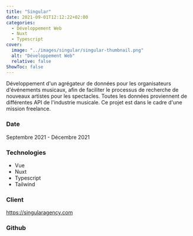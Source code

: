 ```yaml
---
title: "Singular"
date: 2021-09-01T12:12:22+02:00
categories:
  - Développement Web
  - Nuxt
  - Typescript
cover:
  image: "../images/singular/singular-thumbnail.png"
  alt: "Développement Web"
  relative: false
ShowToc: false
---
```


Développement d'un agrégateur de données pour les organisateurs d'événements musicaux, afin de faciliter le processus de recherche de nouveaux artistes pour les spectacles. Toutes les données proviennent de différentes API de l'industrie musicale. Ce projet est dans le cadre d'une mission freelance.

### Date

Septembre 2021 - Décembre 2021

### Technologies

- Vue
- Nuxt
- Typescript
- Tailwind

### Client

https://singularagency.com

### Github

